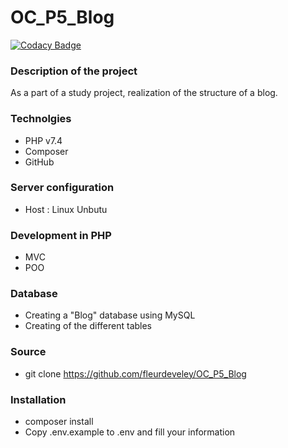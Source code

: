 # OC_P5_Blog
[![Codacy Badge](https://app.codacy.com/project/badge/Grade/daf4eb11bfe44fe0b619a80671dcfc7f)](https://www.codacy.com/gh/fleurdeveley/OC_P5_Blog/dashboard?utm_source=github.com&amp;utm_medium=referral&amp;utm_content=fleurdeveley/OC_P5_Blog&amp;utm_campaign=Badge_Grade)

### Description of the project
As a part of a study project, realization of the structure of a blog.

### Technolgies
  * PHP v7.4
  * Composer
  * GitHub
  
### Server configuration
  * Host : Linux Unbutu

### Development in PHP
  * MVC
  * POO

### Database
  * Creating a "Blog" database using MySQL
  * Creating of the different tables

### Source
  * git clone https://github.com/fleurdeveley/OC_P5_Blog

### Installation
  * composer install
  * Copy .env.example to .env and fill your information
